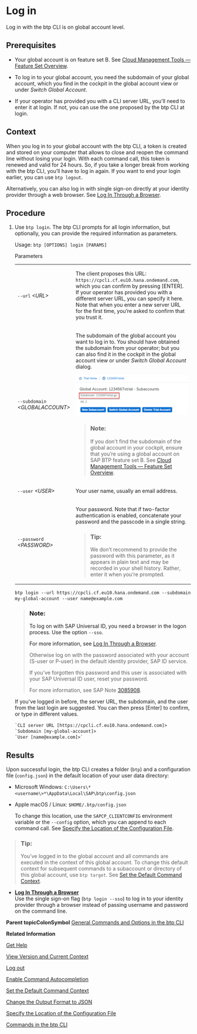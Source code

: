 <!-- loioe241b30195ff4d009dba3076e0ae8d27 -->

# Log in

Log in with the btp CLI is on global account level.



<a name="loioe241b30195ff4d009dba3076e0ae8d27__prereq_jwk_x1v_qhb"/>

## Prerequisites

-   Your global account is on feature set B. See [Cloud Management Tools — Feature Set Overview](Cloud_Management_Tools_—_Feature_Set_Overview_caf4e4e.md).
-   To log in to your global account, you need the subdomain of your global account, which you find in the cockpit in the global account view or under *Switch Global Account*.

-   If your operator has provided you with a CLI server URL, you'll need to enter it at login. If not, you can use the one proposed by the btp CLI at login.




<a name="loioe241b30195ff4d009dba3076e0ae8d27__context_nwm_mqd_fmb"/>

## Context

When you log in to your global account with the btp CLI, a token is created and stored on your computer that allows to close and reopen the command line without losing your login. With each command call, this token is renewed and valid for 24 hours. So, if you take a longer break from working with the btp CLI, you’ll have to log in again. If you want to end your login earlier, you can use `btp logout`.

Alternatively, you can also log in with single sign-on directly at your identity provider through a web browser. See [Log In Through a Browser](Log_In_Through_a_Browser_b2a56a8.md).



## Procedure

1.  Use `btp login`. The btp CLI prompts for all login information, but optionally, you can provide the required information as parameters.

    Usage: `btp [OPTIONS] login [PARAMS]`

    <a name="loioe241b30195ff4d009dba3076e0ae8d27__table_l3v_w4l_w3b"/>Parameters


    <table>
    <tr>
    <td>

    `--url` *<URL\>*


    
    </td>
    <td>

    The client proposes this URL: `https://cpcli.cf.eu10.hana.ondemand.com`, which you can confirm by pressing [ENTER\]. If your operator has provided you with a different server URL, you can specify it here. Note that when you enter a new server URL for the first time, you’re asked to confirm that you trust it.


    
    </td>
    </tr>
    <tr>
    <td>

    `--subdomain` *<GLOBALACCOUNT\>*


    
    </td>
    <td>

    The subdomain of the global account you want to log in to. You should have obtained the subdomain from your operator; but you can also find it in the cockpit in the global account view or under *Switch Global Account* dialog.

     ![](images/cli_subdomain_dc4961c.png) 

    > ### Note:  
    > If you don't find the subdomain of the global account in your cockpit, ensure that you’re using a global account on SAP BTP feature set B. See [Cloud Management Tools — Feature Set Overview](Cloud_Management_Tools_—_Feature_Set_Overview_caf4e4e.md).


    
    </td>
    </tr>
    <tr>
    <td>

    `--user` *<USER\>*


    
    </td>
    <td>

    Your user name, usually an email address.


    
    </td>
    </tr>
    <tr>
    <td>

    `--password` *<PASSWORD\>*


    
    </td>
    <td>

    Your password. Note that if two-factor authentication is enabled, concatenate your password and the passcode in a single string.

    > ### Tip:  
    > We don’t recommend to provide the password with this parameter, as it appears in plain text and may be recorded in your shell history. Rather, enter it when you’re prompted.


    
    </td>
    </tr>
    </table>
    
    ```nocode
    btp login --url https://cpcli.cf.eu10.hana.ondemand.com --subdomain my-global-account --user name@example.com
    ```

    > ### Note:  
    > To log on with SAP Universal ID, you need a browser in the logon process. Use the option `--sso`.
    > 
    > For more information, see [Log In Through a Browser](Log_In_Through_a_Browser_b2a56a8.md).
    > 
    > Otherwise log on with the password associated with your account \(S-user or P-user\) in the default identity provider, SAP ID service.
    > 
    > If you've forgotten this password and this user is associated with your SAP Universal ID user, reset your password.
    > 
    > For more information, see SAP Note [3085908](https://launchpad.support.sap.com/#/notes/3085908).

    If you've logged in before, the server URL, the subdomain, and the user from the last login are suggested. You can then press [Enter\] to confirm, or type in different values.

    ```
    `CLI server URL [https://cpcli.cf.eu10.hana.ondemand.com]>
    `Subdomain [my-global-account]>
    `User [name@example.com]>`
    ```




<a name="loioe241b30195ff4d009dba3076e0ae8d27__result_yvj_3hy_m3b"/>

## Results

Upon successful login, the btp CLI creates a folder \(`btp`\) and a configuration file \(`config.json`\) in the default location of your user data directory:

-   Microsoft Windows: `C:\Users\*<username\>*\AppData\Local\SAP\btp\config.json`

-   Apple macOS / Linux: `$HOME/.btp/config.json`

    To change this location, use the `SAPCP_CLIENTCONFIG` environment variable or the `--config` option, which you can append to each command call. See [Specify the Location of the Configuration File](Specify_the_Location_of_the_Configuration_File_e57288d.md).


> ### Tip:  
> You’ve logged in to the global account and all commands are executed in the context of this global account. To change this default context for subsequent commands to a subaccount or directory of this global account, use `btp target`. See [Set the Default Command Context](Set_the_Default_Command_Context_720645a.md).

-   **[Log In Through a Browser](Log_In_Through_a_Browser_b2a56a8.md "Use the single sign-on flag (btp login --sso) to log in to your identity provider through a browser instead of passing
		username and password on the command line. ")**  
Use the single sign-on flag \(`btp login --sso`\) to log in to your identity provider through a browser instead of passing username and password on the command line.

**Parent topicColonSymbol** [General Commands and Options in the btp CLI](General_Commands_and_Options_in_the_btp_CLI_11d9f67.md "Learn how to work with the SAP BTP command line interface (btp CLI). For example, how to log in, get help, and set a default context for commands.")

**Related Information**  


[Get Help](Get_Help_f8fd1e5.md "Get help in the btp CLI with the --help option.")

[View Version and Current Context](View_Version_and_Current_Context_9c29222.md "To find out the current context you’re working in, run the command btp --info or simply btp.")

[Log out](Log_out_9f1c87a.md "Logging out of the configured server removes all user-specific data from the configuration file.")

[Enable Command Autocompletion](Enable_Command_Autocompletion_46355fa.md "Use command autocompletion to save keystrokes when entering command actions, group-object combinations, and their parameters in the SAP BTP command line interface (btp CLI).")

[Set the Default Command Context](Set_the_Default_Command_Context_720645a.md "Change the default context for all command calls to the global account, a directory, or a subaccount by using the btp target command.")

[Change the Output Format to JSON](Change_the_Output_Format_to_JSON_dcb85b7.md "Use the --format json option to change the output format of a command to JSON.")

[Specify the Location of the Configuration File](Specify_the_Location_of_the_Configuration_File_e57288d.md "You can change the location of the configuration file by using the --config option.")

[Commands in the btp CLI](Commands_in_the_btp_CLI_a03a555.md "A list of all tasks and respective commands that are available in the SAP BTP command line interface (btp CLI).")


